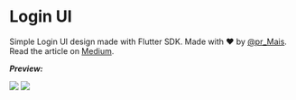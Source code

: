 # Login UI

Simple Login UI design made with Flutter SDK. 
Made with :heart: by [@pr_Mais](https://twitter.com/pr_Mais).
<br>
Read the article on [Medium](https://medium.com/@pr_mais/simple-clean-login-ui-using-flutter-43314d0dbdee).
<br>

**_Preview:_** 

![](https://cdn-images-1.medium.com/max/1200/1*SGCH-xPXb_8rfL4_eGBOCQ.gif) ![](https://cdn-images-1.medium.com/max/1200/1*dMlmvO2ENIRt0Nic8jHB6A.gif)


